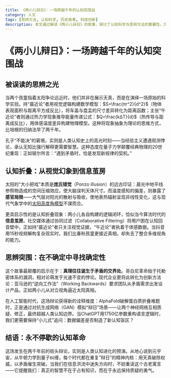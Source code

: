 ```yaml
---
title: 《两小儿辩日》：一场跨越千年的认知突围战
category: 人文
tags: [思辨方法, 认知科学, 历史故事, 科技创新]
description: 本文通过解读《两小儿辩日》的故事，探讨了认知科学与思辨方法的重要性。文章指出，两小儿分别从视觉和热力学角度提出关于太阳远近的不同论点，展示了将现象抽象为理论的早期科学思维。孔子面对争论无法决断，反映了承认无知对于认知突破的重要性。本文还讨论了信息茧房现象对现代人认知的影响，并提倡在不确定中寻找确定性，鼓励读者保持质疑精神，勇于突破认知边界，正如故事中的孩童一样，用天真破除权威，以矛盾推动创新。这些古代智慧为现代社会提供了重要的启示。
---
```

# 《两小儿辩日》：一场跨越千年的认知突围战  

## 被误读的思辨之光  
当两个孩童指着太阳争论远近时，他们并非在展示天真，而是在演绎一场原始的科学实验。持“晨近论”者用视觉逻辑构建数学模型：$S=\frac{πr^2}{d^2}$（物体表观面积与距离平方成反比），将车盖与盘盂的尺寸差异转化为距离函数；主张“午近论”者则通过热力学现象推导能量传递公式：$Q=\frac{kΔT}{d}$（热传导与距离成反比），用体感温度差异构建物理模型。这种将现象抽象为理论的思维方式，比培根的归纳法早了两千年。  

孔子“不能决”的窘境，实则是人类认知史上的高光时刻——当经验主义遭遇观测悖论，承认无知比强行解释更需要智慧。这种态度在量子力学颠覆经典物理的20世纪重现：正如玻尔所言：“遇到矛盾时，恰是发现新规律的契机。”  

## 认知折叠：从视觉幻象到信息茧房  
太阳的“大小把戏”本质是**庞氏错觉**（Ponzo illusion）的远古印证：晨光中地平线参照物造成的空间压缩效应，使大脑误判天体尺寸。而温度感知的偏差，则暴露了**感官局限**——大气层对阳光的散射与吸收，使地表热辐射呈现非线性变化，这与现代气象学中的[太阳高度角模型](https://www.noaa.gov/)不谋而合。  

更具启示性的是认知折叠现象：两小儿各自构建的逻辑闭环，恰似当今算法时代的**信息茧房**。社交媒体通过协同过滤（Collaborative Filtering）将用户困在认知回音壁中，正如持“晨近论”者只关注视觉证据，“午近论”者执着于体感数据。当抖音用15秒视频解构复杂现实时，我们比春秋孩童更接近真相，却失去了整合多维视角的能力。  

## 思辨突围：在不确定中寻找确定性  
这个故事最颠覆的启示在于：**真理往往诞生于矛盾的交界处**。哥白尼革命始于托勒密体系的漏洞，相对论萌发于光速不变的悖论。现代企业更将此转化为创新方法论：亚马逊的“逆向工作法”（Working Backwards）要求团队从矛盾需求出发设计产品，正如两小儿从对立视角逼近太阳真相。  

在人工智能时代，这场辩论获得新的诠释维度：AlphaFold破解蛋白质折叠难题时，正是通过对抗生成网络（GAN）模拟“辩日”场景——让两个神经网络互相质疑、修正，最终超越人类认知边界。当ChatGPT用1750亿参数重构语言逻辑时，我们更需要保持“小儿式”追问：数据偏差是否制造了新认知盲区？  

## 结语：永不停歇的认知革命  
这场发生在两千年前的街头辩论，实则是人类认知进化的预演。从地心说到元宇宙，从牛顿力学到量子纠缠，每个时代都在重复“辩日”的精神内核：用天真破除权威，以矛盾催生突破。当我们在信息洪流中迷失方向时，不妨重读这个古老寓言——它提醒我们：真正的智慧不在于占有知识，而在于永远保持质疑的勇气。